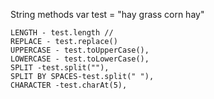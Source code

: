 String methods
    var test = "hay grass corn hay"
    
    LENGTH - test.length //
    REPLACE - test.replace()
    UPPERCASE - test.toUpperCase(),
    LOWERCASE - test.toLowerCase(),
    SPLIT -test.split(""),
    SPLIT BY SPACES-test.split(" "),
    CHARACTER -test.charAt(5),
